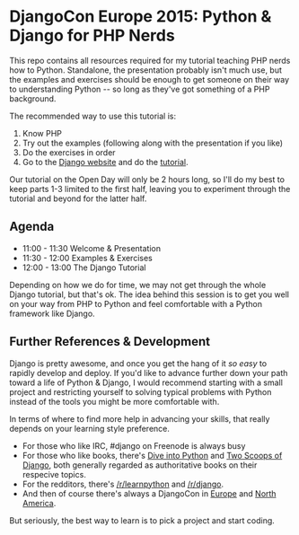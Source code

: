 # DjangoCon Europe 2015: Python & Django for PHP Nerds

This repo contains all resources required for my tutorial teaching PHP nerds how
to Python.  Standalone, the presentation probably isn't much use, but the 
examples and exercises should be enough to get someone on their way to 
understanding Python -- so long as they've got something of a PHP background.

The recommended way to use this tutorial is:

1. Know PHP
2. Try out the examples (following along with the presentation if you like)
3. Do the exercises in order
4. Go to the [Django website](https://djangoproject.com/) and do the
   [tutorial](https://docs.djangoproject.com/en/1.8/intro/).

Our tutorial on the Open Day will only be 2 hours long, so I'll do my best to
keep parts 1-3 limited to the first half, leaving you to experiment through the
tutorial and beyond for the latter half.

## Agenda

* 11:00 - 11:30  Welcome & Presentation
* 11:30 - 12:00  Examples & Exercises
* 12:00 - 13:00  The Django Tutorial

Depending on how we do for time, we may not get through the whole Django
tutorial, but that's ok.  The idea behind this session is to get you well on
your way from PHP to Python and feel comfortable with a Python framework like
Django.

## Further References & Development

Django is pretty awesome, and once you get the hang of it *so easy* to rapidly
develop and deploy.  If you'd like to advance further down your path toward a
life of Python & Django, I would recommend starting with a small project and
restricting yourself to solving typical problems with Python instead of the
tools you might be more comfortable with.

In terms of where to find more help in advancing your skills, that really
depends on your learning style preference.

* For those who like IRC, #django on Freenode is always busy
* For those who like books, there's [Dive into Python](http://www.diveinto.org/python3/) and [Two Scoops of Django](http://twoscoopspress.org/products/), both generally regarded as authoritative books on their respecive topics.
* For the redditors, there's [/r/learnpython](https://www.reddit.com/r/learnpython) and [/r/django](https://www.reddit.com/r/django).
* And then of course there's always a DjangoCon in [Europe](http://djangocon.eu/) and [North America](http://djangocon.us/).

But seriously, the best way to learn is to pick a project and start coding.
